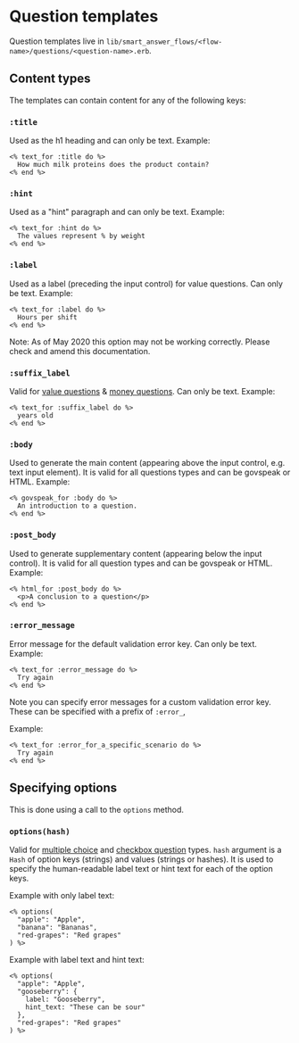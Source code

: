 # Question templates

Question templates live in `lib/smart_answer_flows/<flow-name>/questions/<question-name>.erb`.

## Content types

The templates can contain content for any of the following keys:

### `:title`

Used as the h1 heading and can only be text. Example:

```erb
<% text_for :title do %>
  How much milk proteins does the product contain?
<% end %>
```

### `:hint`

Used as a "hint" paragraph and can only be text. Example:

```erb
<% text_for :hint do %>
  The values represent % by weight
<% end %>
```

### `:label`

Used as a label (preceding the input control) for value questions. Can only be text. Example:

```erb
<% text_for :label do %>
  Hours per shift
<% end %>
```

Note: As of May 2020 this option may not be working correctly. Please check and amend this documentation.

### `:suffix_label`

Valid for [value questions](../question-types.md#value_question) & [money questions](../question-types.md#money_question). Can only be text. Example:

```erb
<% text_for :suffix_label do %>
  years old
<% end %>
```

### `:body`

Used to generate the main content (appearing above the input control, e.g. text input element).
It is valid for all questions types and can be govspeak or HTML. Example:

```erb
<% govspeak_for :body do %>
  An introduction to a question.
<% end %>
```

### `:post_body`

Used to generate supplementary content (appearing below the input control).
It is valid for all question types and can be govspeak or HTML. Example:

```erb
<% html_for :post_body do %>
  <p>A conclusion to a question</p>
<% end %>
```

### `:error_message`

Error message for the default validation error key. Can only be text. Example:

```erb
<% text_for :error_message do %>
  Try again
<% end %>
```

Note you can specify error messages for a custom validation error key. These
can be specified with a prefix of `:error_`,

Example:

```erb
<% text_for :error_for_a_specific_scenario do %>
  Try again
<% end %>
```

## Specifying options

This is done using a call to the `options` method.

### `options(hash)`

Valid for [multiple choice](../question-types.md#multiple_choice) and [checkbox question](../question-types.md#checkbox_question) types. `hash` argument is a `Hash` of option keys (strings) and values (strings or hashes).
It is used to specify the human-readable label text or hint text for each of the option keys.

Example with only label text:

```erb
<% options(
  "apple": "Apple",
  "banana": "Bananas",
  "red-grapes": "Red grapes"
) %>
```

Example with label text and hint text:

```erb
<% options(
  "apple": "Apple",
  "gooseberry": {
    label: "Gooseberry",
    hint_text: "These can be sour"
  },
  "red-grapes": "Red grapes"
) %>
```
